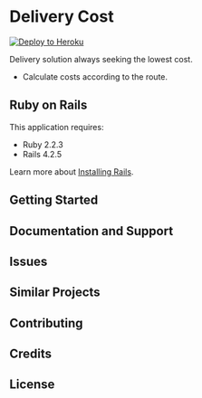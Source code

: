 Delivery Cost
================

[![Deploy to Heroku](https://www.herokucdn.com/deploy/button.png)](https://heroku.com/deploy)

Delivery solution always seeking the lowest cost.
- Calculate costs according to the route.

Ruby on Rails
-------------

This application requires:

- Ruby 2.2.3
- Rails 4.2.5

Learn more about [Installing Rails](http://railsapps.github.io/installing-rails.html).

Getting Started
---------------

Documentation and Support
-------------------------

Issues
-------------

Similar Projects
----------------

Contributing
------------

Credits
-------

License
-------
